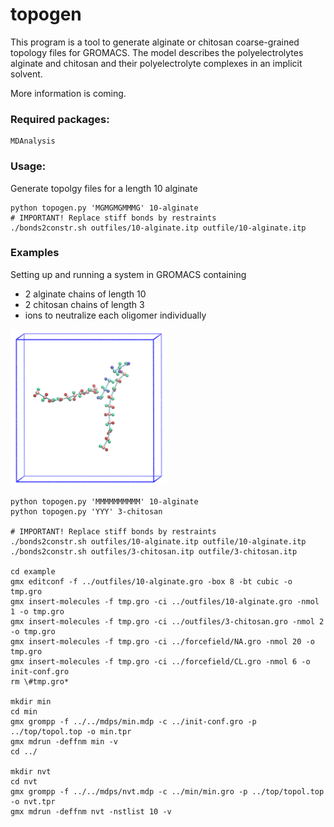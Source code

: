 # topogen
This program is a tool to generate alginate or chitosan coarse-grained topology files for GROMACS. The model describes the polyelectrolytes alginate and chitosan and their polyelectrolyte complexes in an implicit solvent.

More information is coming.

### Required packages:
    MDAnalysis



### Usage:  
Generate topolgy files for a length 10 alginate

    python topogen.py 'MGMGMGMMMG' 10-alginate
    # IMPORTANT! Replace stiff bonds by restraints
    ./bonds2constr.sh outfiles/10-alginate.itp outfile/10-alginate.itp
    
### Examples
Setting up and running a system in GROMACS containing
- 2 alginate chains of length 10
- 2 chitosan chains of length 3
- ions to neutralize each oligomer individually 
<img src="https://github.com/lukasbaldauf/topogen/blob/main/vmdscene.png" width="250" height="250" />


    python topogen.py 'MMMMMMMMMM' 10-alginate
    python topogen.py 'YYY' 3-chitosan
    
    # IMPORTANT! Replace stiff bonds by restraints
    ./bonds2constr.sh outfiles/10-alginate.itp outfile/10-alginate.itp
    ./bonds2constr.sh outfiles/3-chitosan.itp outfile/3-chitosan.itp
    
    cd example
    gmx editconf -f ../outfiles/10-alginate.gro -box 8 -bt cubic -o tmp.gro
    gmx insert-molecules -f tmp.gro -ci ../outfiles/10-alginate.gro -nmol 1 -o tmp.gro
    gmx insert-molecules -f tmp.gro -ci ../outfiles/3-chitosan.gro -nmol 2 -o tmp.gro
    gmx insert-molecules -f tmp.gro -ci ../forcefield/NA.gro -nmol 20 -o tmp.gro
    gmx insert-molecules -f tmp.gro -ci ../forcefield/CL.gro -nmol 6 -o init-conf.gro
    rm \#tmp.gro*
    
    mkdir min
    cd min
    gmx grompp -f ../../mdps/min.mdp -c ../init-conf.gro -p ../top/topol.top -o min.tpr
    gmx mdrun -deffnm min -v
    cd ../
    
    mkdir nvt
    cd nvt
    gmx grompp -f ../../mdps/nvt.mdp -c ../min/min.gro -p ../top/topol.top -o nvt.tpr
    gmx mdrun -deffnm nvt -nstlist 10 -v
  
    
    
    
    


  
  

    
    
